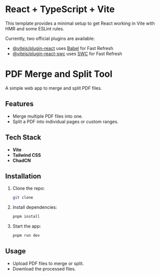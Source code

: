 # React + TypeScript + Vite

This template provides a minimal setup to get React working in Vite with HMR and some ESLint rules.

Currently, two official plugins are available:

- [@vitejs/plugin-react](https://github.com/vitejs/vite-plugin-react/blob/main/packages/plugin-react/README.md) uses [Babel](https://babeljs.io/) for Fast Refresh
- [@vitejs/plugin-react-swc](https://github.com/vitejs/vite-plugin-react-swc) uses [SWC](https://swc.rs/) for Fast Refresh

# PDF Merge and Split Tool

A simple web app to merge and split PDF files.

## Features

- Merge multiple PDF files into one.
- Split a PDF into individual pages or custom ranges.

## Tech Stack

- **Vite**
- **Tailwind CSS**
- **ChadCN**

## Installation

1. Clone the repo:
   ```bash
   git clone 
   ```
2. Install dependencies:
   ```bash
   pnpm install
   ```
3. Start the app:
   ```bash
   pnpm run dev
   ```

## Usage

- Upload PDF files to merge or split.
- Download the processed files.
